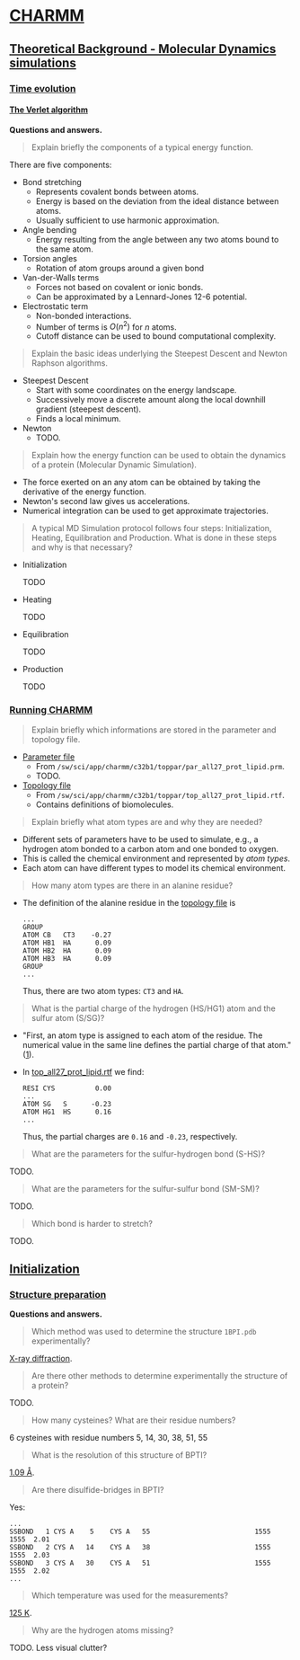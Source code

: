 # [CHARMM][]

[CHARMM]: http://www.bisb.uni-bayreuth.de/Lecture/practical/CharmmCourse/Skript/index.html

## [Theoretical Background - Molecular Dynamics simulations][theory]

[theory]: http://www.bisb.uni-bayreuth.de/Lecture/practical/CharmmCourse/Skript/node1.html

### [Time evolution][]

[Time evolution]: http://www.bisb.uni-bayreuth.de/Lecture/practical/CharmmCourse/Skript/node8.html

#### [The Verlet algorithm][]

**Questions and answers.**

>   Explain briefly the components of a typical energy function.

There are five components:

*   Bond stretching
    *   Represents covalent bonds between atoms.
    *   Energy is based on the deviation from the ideal distance between atoms.
    *   Usually sufficient to use harmonic approximation.
*   Angle bending
    *   Energy resulting from the angle between any two atoms bound to the same atom.
*   Torsion angles
    *   Rotation of atom groups around a given bond
*   Van-der-Walls terms
    *   Forces not based on covalent or ionic bonds.
    *   Can be approximated by a Lennard-Jones 12-6 potential.
*   Electrostatic term
    *   Non-bonded interactions.
    *   Number of terms is $O(n^2)$ for $n$ atoms.
    *   Cutoff distance can be used to bound computational complexity.

>   Explain the basic ideas underlying the Steepest Descent and Newton Raphson algorithms.

*   Steepest Descent
    *   Start with some coordinates on the energy landscape.
    *   Successively move a discrete amount along the local downhill gradient
        (steepest descent).
    *   Finds a local minimum.
*   Newton
    *   TODO.

>   Explain how the energy function can be used to obtain the dynamics of a protein
>   (Molecular Dynamic Simulation).

*   The force exerted on an any atom can be obtained by taking the derivative of the
    energy function.
*   Newton's second law gives us accelerations.
*   Numerical integration can be used to get approximate trajectories.

>   A typical MD Simulation protocol follows four steps: Initialization, Heating,
>   Equilibration and Production.  What is done in these steps and why is that necessary?

*   Initialization

    TODO

*   Heating

    TODO

*   Equilibration

    TODO

*   Production

    TODO

[The Verlet algorithm]: http://www.bisb.uni-bayreuth.de/Lecture/practical/CharmmCourse/Skript/node9.html

### [Running CHARMM][]

>   Explain briefly which informations are stored in the parameter and topology file.

*   [Parameter file][par_all27_prot_lipid.prm]
    *   From `/sw/sci/app/charmm/c32b1/toppar/par_all27_prot_lipid.prm`.
    *   TODO.
*   [Topology file][top_all27_prot_lipid.rtf]
    *   From `/sw/sci/app/charmm/c32b1/toppar/top_all27_prot_lipid.rtf`.
    *   Contains definitions of biomolecules.

>   Explain briefly what atom types are and why they are needed?

*   Different sets of parameters have to be used to simulate, e.g., a hydrogen atom
    bonded to a carbon atom and one bonded to oxygen.
*   This is called the chemical environment and represented by *atom types*.
*   Each atom can have different types to model its chemical environment.

>   How many atom types are there in an alanine residue?

*   The definition of the alanine residue in the [topology file][top_all27_prot_lipid.rtf]
    is

        ...
        GROUP
        ATOM CB   CT3    -0.27
        ATOM HB1  HA      0.09
        ATOM HB2  HA      0.09
        ATOM HB3  HA      0.09
        GROUP
        ...
    Thus, there are two atom types: `CT3` and `HA`.

>   What is the partial charge of the hydrogen (HS/HG1) atom and the sulfur atom (S/SG)?

*   "First, an atom type is assigned to each atom of the residue. The numerical value
    in the same line defines the partial charge of that atom."  ([1][]).

[1]: http://www.bisb.uni-bayreuth.de/Lecture/practical/CharmmCourse/Skript/node11.html

*   In [top_all27_prot_lipid.rtf][] we find:

        RESI CYS          0.00
        ...
        ATOM SG   S      -0.23
        ATOM HG1  HS      0.16
        ...

    Thus, the partial charges are `0.16` and `-0.23`, respectively.

>   What are the parameters for the sulfur-hydrogen bond (S-HS)?

TODO.

>   What are the parameters for the sulfur-sulfur bond (SM-SM)?

TODO.

>   Which bond is harder to stretch?

TODO.

[Running CHARMM]: http://www.bisb.uni-bayreuth.de/Lecture/practical/CharmmCourse/Skript/node13.html

## [Initialization][]

[Initialization]: http://www.bisb.uni-bayreuth.de/Lecture/practical/CharmmCourse/Skript/node14.html

### [Structure preparation]

**Questions and answers.**

>   Which method was used to determine the structure `1BPI.pdb` experimentally?

[X-ray diffraction][1BPI].

>   Are there other methods to determine experimentally the structure of a protein?

TODO.

>   How many cysteines?  What are their residue numbers?

6 cysteines with residue numbers 5, 14, 30, 38, 51, 55

>   What is the resolution of this structure of BPTI?

[1.09 Å][1BPI].


>   Are there disulfide-bridges in BPTI?

Yes:

    ...
    SSBOND   1 CYS A    5    CYS A   55                          1555   1555  2.01
    SSBOND   2 CYS A   14    CYS A   38                          1555   1555  2.03
    SSBOND   3 CYS A   30    CYS A   51                          1555   1555  2.02
    ...

>   Which temperature was used for the measurements?

[125 K][1BPI].

>   Why are the hydrogen atoms missing?

TODO.  Less visual clutter?

[1BPI]: http://www.rcsb.org/pdb/explore/explore.do?structureId=1BPI

[Structure preparation]: http://www.bisb.uni-bayreuth.de/Lecture/practical/CharmmCourse/Skript/node15.html

[top_all27_prot_lipid.rtf]: top_all27_prot_lipid.rtf
[par_all27_prot_lipid.prm]: par_all27_prot_lipid.prm

<!-- vim: set tw=90 sts=-1 sw=4 et spell: -->
